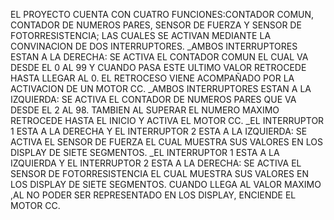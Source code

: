 EL PROYECTO CUENTA CON CUATRO FUNCIONES:CONTADOR COMUN, CONTADOR DE NUMEROS PARES, SENSOR DE FUERZA Y SENSOR DE FOTORRESISTENCIA; LAS CUALES SE ACTIVAN MEDIANTE LA CONVINACION DE DOS INTERRUPTORES. 
_AMBOS INTERRUPTORES ESTAN A LA DERECHA: SE ACTIVA EL CONTADOR COMUN EL CUAL VA DESDE EL 0 AL 99 Y CUANDO PASA ESTE ULTIMO VALOR RETROCEDE HASTA LLEGAR AL 0. EL RETROCESO VIENE ACOMPAÑADO POR LA ACTIVACION DE UN MOTOR CC. 
_AMBOS INTERRUPTORES ESTAN A LA IZQUIERDA: SE ACTIVA EL CONTADOR DE NUMEROS PARES QUE VA DESDE EL 2 AL 98. TAMBIEN AL SUPERAR EL NUMERO MAXIMO RETROCEDE HASTA EL INICIO Y ACTIVA EL MOTOR CC. 
_EL INTERRUPTOR 1 ESTA A LA DERECHA Y EL INTERRUPTOR 2 ESTA A LA IZQUIERDA: SE ACTIVA EL SENSOR DE FUERZA EL CUAL MUESTRA SUS VALORES EN LOS DISPLAY DE SIETE SEGMENTOS. 
_EL INTERRUPTOR 1 ESTA A LA IZQUIERDA Y EL INTERRUPTOR 2 ESTA A LA DERECHA: SE ACTIVA EL SENSOR DE FOTORRESISTENCIA EL CUAL MUESTRA SUS VALORES EN LOS DISPLAY DE SIETE SEGMENTOS. 
CUANDO LLEGA AL VALOR MAXIMO ,AL NO PODER SER REPRESENTADO EN LOS DISPLAY, ENCIENDE EL MOTOR CC.
